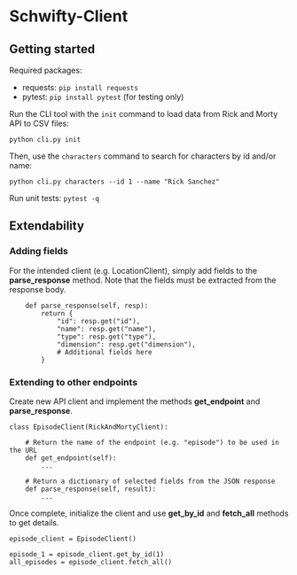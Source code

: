 # Schwifty-Client

## Getting started

Required packages: 
- requests: `pip install requests`
- pytest: `pip install pytest` (for testing only)

Run the CLI tool with the `init` command to load data from Rick and Morty API to CSV files: 
```
python cli.py init
```
Then, use the `characters` command to search for characters by id and/or name:
```
python cli.py characters --id 1 --name "Rick Sanchez"
```


Run unit tests: `pytest -q`

## Extendability

### Adding fields
For the intended client (e.g. LocationClient), simply add fields to the **parse_response** method. Note that the fields must be extracted from the response body.
```
    def parse_response(self, resp):
        return {
            "id": resp.get("id"),
            "name": resp.get("name"),
            "type": resp.get("type"),
            "dimension": resp.get("dimension"),
            # Additional fields here
        }

```

### Extending to other endpoints
Create new API client and implement the methods **get_endpoint** and **parse_response**.
```
class EpisodeClient(RickAndMortyClient):

    # Return the name of the endpoint (e.g. "episode") to be used in the URL
    def get_endpoint(self):
        ...
    
    # Return a dictionary of selected fields from the JSON response
    def parse_response(self, result):
        ...
```
Once complete, initialize the client and use **get_by_id** and **fetch_all** methods to get details.
```
episode_client = EpisodeClient()

episode_1 = episode_client.get_by_id(1)
all_episodes = episode_client.fetch_all()
```
